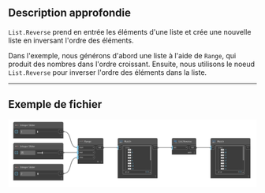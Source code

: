 ## Description approfondie
`List.Reverse` prend en entrée les éléments d'une liste et crée une nouvelle liste en inversant l'ordre des éléments.

Dans l'exemple, nous générons d'abord une liste à l'aide de `Range`, qui produit des nombres dans l'ordre croissant. Ensuite, nous utilisons le noeud `List.Reverse` pour inverser l'ordre des éléments dans la liste.
___
## Exemple de fichier

![List.Reverse](./DSCore.List.Reverse_img.jpg)
